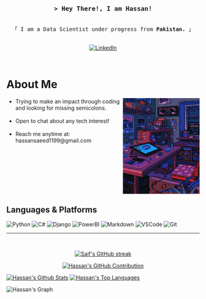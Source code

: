 <!-- Intro  -->
<h3 align="center">
        <samp>&gt; Hey There!, I am Hassan!
                <!-- <b><a target="_blank" href="Website"></a></b> -->
        </samp>
</h3>


<p align="center"> 
  <samp>
    <!-- <a href="https://www.google.com/search?q=">「 # 」</a> -->
    <br>
    「 I am a Data Scientist under progress from <b>Pakistan.</b> 」
    <br>
    <br>
  </samp>
</p>

<p align="center">
 
 <a href="https://linkedin.com/in/hassansaeed44" target="_blank">
 <img src="https://img.shields.io/badge/Linkedin-0762C8?style=for-the-badge&logo=linkedin&labelColor=0762C8&color=0762C8" alt="LinkedIn" />
 </a>
 <!-- <a href="Website" target="blank"> -->
 <!-- <a href="https://dev.to/" target="_blank">
 <img src="https://img.shields.io/badge/dev.to-0A0A0A?style=for-the-badge&logo=dev.to&logoColor=white" alt="" />
 </a> -->
 <!-- <a href="https://twitter.com/" target="_blank">
  <img src="https://img.shields.io/badge/Twitter-1DA1F2?style=for-the-badge&logo=twitter&logoColor=white" />
 </a> --> 
 <!-- <a href="https://instagram.com/" target="_blank">
  <img src="https://img.shields.io/badge/Instagram-fe4164?style=for-the-badge&logo=instagram&logoColor=white" alt="" />
 </a>  -->
 <!-- <a href="https://facebook.com/" target="_blank">
  <img src="https://img.shields.io/badge/Facebook-20BEFF?&style=for-the-badge&logo=facebook&logoColor=white" alt=""  /> 
  </a> -->
</p>
<br />

<!-- About Section -->
 # About Me
 
<p>
 <img align="right" width="200" height="250" src="/assets/wallpaper.webp" alt="gif" />
  <ul>
  <li>Trying to make an impact through coding and looking for missing semicolons. <br/><br/></li>
  <li>Open to chat about any tech interest! <br/><br/></li>
  <li>Reach me anytime at: hassansaeed1199@gmail.com <br/><br/></li>
</ul>
  <!-- 💬 &emsp; Ask me about anything [here](https://github.com/NAME/NAME/issues) -->
  <br/><br/>
  <br/><br/>
 

</p>
<br/>

## Languages & Platforms 

![Python](https://img.shields.io/badge/python-16EE6A?style=for-the-badge&logo=python&logoColor=white&logoSize=auto&labelColor=16EE6A&color=151515)
![C#](https://img.shields.io/badge/C%23-DC16EE?style=for-the-badge&logo=C%23&logoColor=white&logoSize=auto&labelColor=DC16EE&color=151515)
![Django](https://img.shields.io/badge/Django-498F0D?style=for-the-badge&logo=django&logoColor=white&logoSize=auto&labelColor=498F0D&color=151515)
![PowerBI](https://img.shields.io/badge/power--bi-EEE113?style=for-the-badge&logo=powerbi&logoColor=white&logoSize=auto&labelColor=EEE113&color=151515)
![Markdown](https://img.shields.io/badge/Markdown-000000?style=for-the-badge&logo=markdown&logoColor=white)
![VSCode](https://img.shields.io/badge/Visual_Studio-0078d7?style=for-the-badge&logo=visual%20studio&logoColor=white)
![Git](https://img.shields.io/badge/Git-F05032?style=for-the-badge&logo=git&logoColor=white)
<!-- ![Strapi](https://img.shields.io/badge/strapi-2E7EEA?style=for-the-badge&logo=strapi&logoColor=white) -->

<!-- <br/> -->

<!-- ## Top Open Source -
[![NAME](https://github-readme-stats.vercel.app/api/pin/?username=NAME&repo=REPONAME&border_color=7F3FBF&bg_color=0D1117&title_color=C9D1D9&text_color=8B949E&icon_color=7F3FBF)](https://github.com/) -->


<!-- <p align="left">
  <a href="https://github.com/NAME?tab=repositories" target="_blank"><img alt="All Repositories" title="All Repositories" src="https://img.shields.io/badge/-All%20Repos-2962FF?style=for-the-badge&logo=koding&logoColor=white"/></a>
</p> -->

<!-- <br/> -->
<hr/>
<br/>

<p align="center">
  <a href="https://github.com/hassanxsaeed">
    <img src="https://github-readme-streak-stats.herokuapp.com/?user=hassanxsaeed&theme=radical&border=7F3FBF&background=0D1117" alt="Saif's GitHub streak"/>
  </a>
</p>

<p align="center">
  <a href="https://github.com/hassanxsaeed">
    <img src="https://github-profile-summary-cards.vercel.app/api/cards/profile-details?username=hassanxsaeed&theme=radical" alt="Hassan's GitHub Contribution"/>
  </a>
</p>

<a> 
    <a href="https://github.com/hassanxsaeed"><img alt="Hassan's Github Stats" src="https://denvercoder1-github-readme-stats.vercel.app/api?username=hassanxsaeed&show_icons=true&count_private=true&theme=react&border_color=7F3FBF&bg_color=0D1117&title_color=F85D7F&icon_color=F8D866" height="192px" width="49.5%"/></a>
  <a href="https://github.com/hassanxsaeed"><img alt="Hassan's Top Languages" src="https://denvercoder1-github-readme-stats.vercel.app/api/top-langs/?username=hassanxsaeed&langs_count=8&layout=compact&theme=react&border_color=7F3FBF&bg_color=0D1117&title_color=F85D7F&icon_color=F8D866" height="192px" width="49.5%"/></a>
  <br/>
</a>


![Hassan's Graph](https://github-readme-activity-graph.vercel.app/graph?username=hassanxsaeed&custom_title=Hassan's%20GitHub%20Activity%20Graph&bg_color=0D1117&color=7F3FBF&line=7F3FBF&point=7F3FBF&area_color=FFFFFF&title_color=FFFFFF&area=true)

